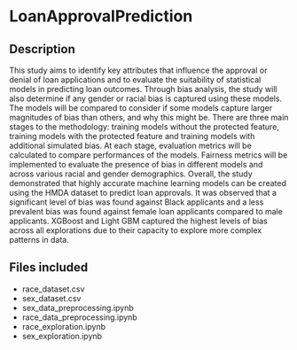 # LoanApprovalPrediction

## Description
This study aims to identify key attributes that influence the approval or denial of loan applications and to evaluate the suitability of statistical models in predicting loan outcomes. Through bias analysis, the study will also determine if any gender or racial bias is captured using these models. The models will be compared to consider if some models capture larger magnitudes of bias than others, and why this might be. There are three main stages to the methodology: training models without the protected feature, training models with the protected feature and training models with additional simulated bias. At each stage, evaluation metrics will be calculated to compare performances of the models. Fairness metrics will be implemented to evaluate the presence of bias in different models and across various racial and gender demographics. Overall, the study demonstrated that highly accurate machine learning models can be created using the HMDA dataset to predict loan approvals. It was observed that a significant level of bias was found against Black applicants and a less prevalent bias was found against female loan applicants compared to male applicants. XGBoost and Light GBM captured the highest levels of bias across all explorations due to their capacity to explore more complex patterns in data.

## Files included
  * race_dataset.csv
  * sex_dataset.csv
  * sex_data_preprocessing.ipynb
  * race_data_preprocessing.ipynb
  * race_exploration.ipynb
  * sex_exploration.ipynb


